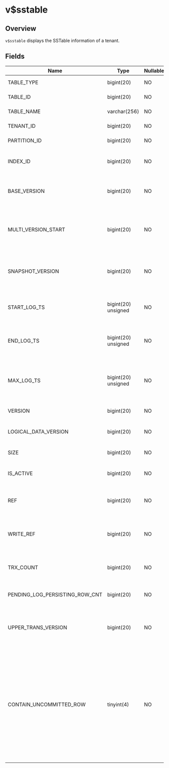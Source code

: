 v$sstable 
==============================



Overview 
-----------------------------

`v$sstable` displays the SSTable information of a tenant.

Fields 
---------------------------



|              Name              |        Type         | Nullable |                                                                                                                                                 Description                                                                                                                                                  |
|--------------------------------|---------------------|----------|--------------------------------------------------------------------------------------------------------------------------------------------------------------------------------------------------------------------------------------------------------------------------------------------------------------|
| TABLE_TYPE                     | bigint(20)          | NO       | The type of the table.                                                                                                                                                                                                                                                                                       |
| TABLE_ID                       | bigint(20)          | NO       | The ID of the table.                                                                                                                                                                                                                                                                                         |
| TABLE_NAME                     | varchar(256)        | NO       | The name of the table.                                                                                                                                                                                                                                                                                       |
| TENANT_ID                      | bigint(20)          | NO       | The ID of the tenant.                                                                                                                                                                                                                                                                                        |
| PARTITION_ID                   | bigint(20)          | NO       | The ID of the partition.                                                                                                                                                                                                                                                                                     |
| INDEX_ID                       | bigint(20)          | NO       | The ID of the primary table or index table.                                                                                                                                                                                                                                                                  |
| BASE_VERSION                   | bigint(20)          | NO       | The minimum `trans_version` that stores data in the table.                                                                                                                                                                                                                                                   |
| MULTI_VERSION_START            | bigint(20)          | NO       | The initial `trans_version` that stores data of multiple versions in the table.                                                                                                                                                                                                                              |
| SNAPSHOT_VERSION               | bigint(20)          | NO       | The maximum `trans_version` that stores data in the table.                                                                                                                                                                                                                                                   |
| START_LOG_TS                   | bigint(20) unsigned | NO       | The first recorded log timestamp of the data in the table.                                                                                                                                                                                                                                                   |
| END_LOG_TS                     | bigint(20) unsigned | NO       | The last recorded log timestamp of the data in the table.                                                                                                                                                                                                                                                    |
| MAX_LOG_TS                     | bigint(20) unsigned | NO       | The maximum value of the recorded log timestamp of the data in the table.                                                                                                                                                                                                                                    |
| VERSION                        | bigint(20)          | NO       | The version of the table.                                                                                                                                                                                                                                                                                    |
| LOGICAL_DATA_VERSION           | bigint(20)          | NO       | The version of the logical data in the table.                                                                                                                                                                                                                                                                |
| SIZE                           | bigint(20)          | NO       | The size of the table.                                                                                                                                                                                                                                                                                       |
| IS_ACTIVE                      | bigint(20)          | NO       | Indicates whether the table is active.                                                                                                                                                                                                                                                                       |
| REF                            | bigint(20)          | NO       | The counted number of references to the table.                                                                                                                                                                                                                                                               |
| WRITE_REF                      | bigint(20)          | NO       | The counted number of references to the table for write operations.                                                                                                                                                                                                                                          |
| TRX_COUNT                      | bigint(20)          | NO       | The number of active transactions in the table.                                                                                                                                                                                                                                                              |
| PENDING_LOG_PERSISTING_ROW_CNT | bigint(20)          | NO       | The number of persistent redo logs that are recycled.                                                                                                                                                                                                                                                        |
| UPPER_TRANS_VERSION            | bigint(20)          | NO       | The upper limit of `trans_version` that stores data in the table.                                                                                                                                                                                                                                            |
| CONTAIN_UNCOMMITTED_ROW        | tinyint(4)          | NO       | Indicates whether the table contains uncommitted transaction rows. Valid values: * 0: The table does not contain uncommitted transaction rows.   * 1: The table contains uncommitted transaction rows.    |


